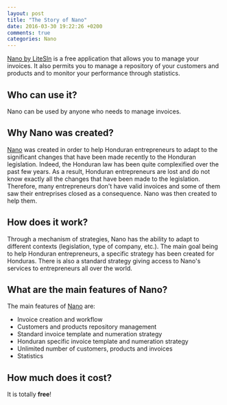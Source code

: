 ```yaml
---
layout: post
title: "The Story of Nano"
date: 2016-03-30 19:22:26 +0200
comments: true
categories: Nano
---
```


[Nano by LiteSln](https://nano.litesln.com) is a free application that allows you to manage your invoices. It also permits you to manage a repository of your customers and products and to monitor your performance through statistics.

<!-- more -->

## Who can use it?

Nano can be used by anyone who needs to manage invoices.

## Why Nano was created?

[Nano](https://nano.litesln.com) was created in order to help Honduran entrepreneurs to adapt to the significant changes that have been made recently to the Honduran legislation.
Indeed, the Honduran law has been quite complexified over the past few years.
As a result, Honduran entrepreneurs are lost and do not know exactly all the changes that have been made to the legislation.
Therefore, many entrepreneurs don't have valid invoices and some of them saw their entreprises closed as a consequence.
Nano was then created to help them.

## How does it work?

Through a mechanism of strategies, Nano has the ability to adapt to different contexts (legislation, type of company, etc.).
The main goal being to help Honduran entrepreneurs, a specific strategy has been created for Honduras.
There is also a standard strategy giving access to Nano's services to entrepreneurs all over the world.

## What are the main features of Nano?

The main features of [Nano](https://nano.litesln.com) are:

- Invoice creation and workflow
- Customers and products repository management
- Standard invoice template and numeration strategy
- Honduran specific invoice template and numeration strategy
- Unlimited number of customers, products and invoices
- Statistics

## How much does it cost?

It is totally **free**!
